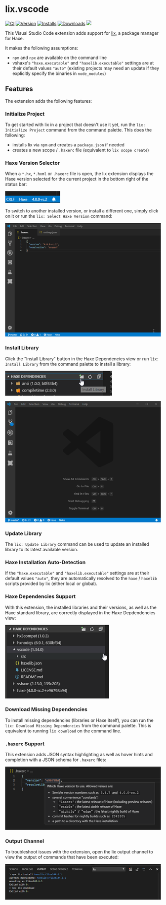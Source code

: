 # lix.vscode

[![CI](https://img.shields.io/github/workflow/status/lix-pm/lix.vscode/CI.svg?logo=github)](https://github.com/lix-pm/lix.vscode/actions?query=workflow%3ACI) [![Version](https://vsmarketplacebadge.apphb.com/version-short/lix.lix.svg)](https://marketplace.visualstudio.com/items?itemName=lix.lix) [![Installs](https://vsmarketplacebadge.apphb.com/installs-short/lix.lix.svg)](https://marketplace.visualstudio.com/items?itemName=lix.lix) [![Downloads](https://vsmarketplacebadge.apphb.com/downloads-short/lix.lix.svg)](https://marketplace.visualstudio.com/items?itemName=lix.lix) [![](https://img.shields.io/discord/162395145352904705.svg?logo=discord)](https://discord.gg/v37ybBR)

This Visual Studio Code extension adds support for [lix](https://github.com/lix-pm), a package manager for Haxe.

It makes the following assumptions:

- `npm` and `npx` are available on the command line
- vshaxe's `"haxe.executable"` and `"haxelib.executable"` settings are at their default values `"auto"` (existing projects may need an update if they explicitly specify the binaries in `node_modules`)

## Features

The extension adds the following features:

### Initialize Project

To get started with lix in a project that doesn't use it yet, run the `lix: Initialize Project` command from the command palette. This does the following:

- installs lix via `npm` and creates a `package.json` if needed
- creates a new scope / `.haxerc` file (equivalent to `lix scope create`)

### Haxe Version Selector

When a `*.hx`, `*.hxml` or `.haxerc` file is open, the lix extension displays the Haxe version selected for the current project in the bottom right of the status bar:

![](images/readme/status-bar.png)

To switch to another installed version, or install a different one, simply click on it or run the `lix: Select Haxe Version` command:

![](images/readme/switch-haxe-version.gif)

### Install Library

Click the "Install Library" button in the Haxe Dependencies view or run `lix: Install Library` from the command palette to install a library:

![](images/readme/install-library-button.png)

![](images/readme/install-library.gif)

### Update Library

The `lix: Update Library` command can be used to update an installed library to its latest available version.

### Haxe Installation Auto-Detection

If the `"haxe.executable"` and `"haxelib.executable"` settings are at their default values `"auto"`, they are automatically resolved to the `haxe` / `haxelib` scripts provided by lix (either local or global).

### Haxe Dependencies Support

With this extension, the installed libraries and their versions, as well as the Haxe standard library, are correctly displayed in the Haxe Depdendencies view:

![](images/readme/haxe-dependencies.png)

### Download Missing Dependencies

To install missing dependencies (libraries or Haxe itself), you can run the `lix: Download Missing Dependencies` from the command palette. This is equivalent to running `lix download` on the command line.

### `.haxerc` Support

This extension adds JSON syntax highlighting as well as hover hints and completion with a JSON schema for `.haxerc` files:

![](images/readme/haxerc-support.png)

### Output Channel

To troubleshoot issues with the extension, open the lix output channel to view the output of commands that have been executed:

![](images/readme/output-channel.png)
